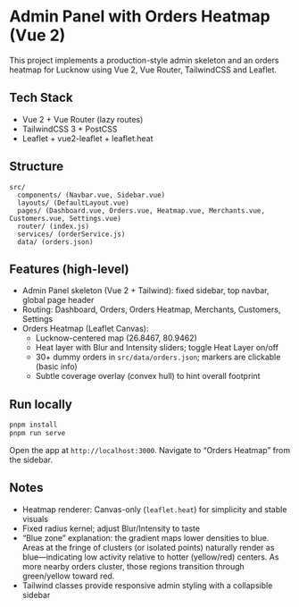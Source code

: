 # Admin Panel with Orders Heatmap (Vue 2)

This project implements a production-style admin skeleton and an orders heatmap for Lucknow using Vue 2, Vue Router, TailwindCSS and Leaflet.

## Tech Stack
- Vue 2 + Vue Router (lazy routes)
- TailwindCSS 3 + PostCSS
- Leaflet + vue2-leaflet + leaflet.heat

## Structure
```
src/
  components/ (Navbar.vue, Sidebar.vue)
  layouts/ (DefaultLayout.vue)
  pages/ (Dashboard.vue, Orders.vue, Heatmap.vue, Merchants.vue, Customers.vue, Settings.vue)
  router/ (index.js)
  services/ (orderService.js)
  data/ (orders.json)
```

## Features (high-level)
- Admin Panel skeleton (Vue 2 + Tailwind): fixed sidebar, top navbar, global page header
- Routing: Dashboard, Orders, Orders Heatmap, Merchants, Customers, Settings
- Orders Heatmap (Leaflet Canvas):
  - Lucknow-centered map (26.8467, 80.9462)
  - Heat layer with Blur and Intensity sliders; toggle Heat Layer on/off
  - 30+ dummy orders in `src/data/orders.json`; markers are clickable (basic info)
  - Subtle coverage overlay (convex hull) to hint overall footprint

## Run locally
```bash
pnpm install
pnpm run serve
```

Open the app at `http://localhost:3000`. Navigate to “Orders Heatmap” from the sidebar.

## Notes
- Heatmap renderer: Canvas-only (`leaflet.heat`) for simplicity and stable visuals
- Fixed radius kernel; adjust Blur/Intensity to taste
- “Blue zone” explanation: the gradient maps lower densities to blue. Areas at the fringe of clusters (or isolated points) naturally render as blue—indicating low activity relative to hotter (yellow/red) centers. As more nearby orders cluster, those regions transition through green/yellow toward red.
- Tailwind classes provide responsive admin styling with a collapsible sidebar

